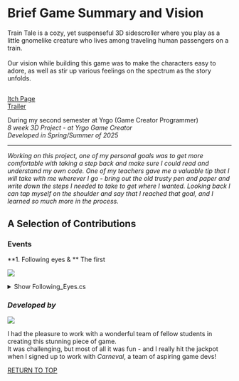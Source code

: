 <a name="TOP"></a>
# Brief Game Summary and Vision
Train Tale is a cozy, yet suspenseful 3D sidescroller where you play as a little gnomelike creature who lives among traveling human passengers on a train.\
 \
Our vision while building this game was to make the characters easy to adore, as well as stir up various feelings on the spectrum as the story unfolds.

## 
[Itch Page](https://yrgo-game-creator.itch.io/train-tale)\
[Trailer](https://www.youtube.com/watch?v=okvqh6uOwDE)

During my second semester at Yrgo (Game Creator Programmer) 
 \
*8 week 3D Project - at Yrgo Game Creator*\
*Developed in Spring/Summer of 2025*
_____________________________________________________________________________________
*Working on this project, one of my personal goals was to get more comfortable with taking a step back and make sure I could read and understand my own code. One of my teachers gave me a valuable tip that I will take with me wherever I go - bring out the old trusty pen and paper and write down the steps I needed to take to get where I wanted. Looking back I can tap myself on the shoulder and say that I reached that goal, and I learned so much more in the process.*

## A Selection of Contributions
### Events

**1. Following eyes & **
The first 

![](https://github.com/ewigur/Portfolio/blob/main/Train%20Tale/GIFs/Following_Eyes_01.gif)

<details>
<summary>Show Following_Eyes.cs</summary>
<br>

```ruby
{

    public GameObject[] eyeBalls;

    [SerializeField]
    private GameObject player;

    [SerializeField] private float maxDistance = 5f;
    [SerializeField] private float minDistance = -5f;
    private float rotationTime = 1f;
    private Vector3 playerPos;
    private Quaternion startRotation;

    private void Start()
    {
        startRotation = transform.rotation;
    }

    void Update()
    {
        if (!FindAnyObjectByType<CheckForObstacle>().IsPlayerHiding())
        {
            CalculateRotation();
        }
    }

    private void CalculateRotation()
    {
        foreach (GameObject eyeball in eyeBalls)
        {
            playerPos = player.transform.position;
            Vector3 distance = transform.position - playerPos;
            Quaternion resetRotation = Quaternion.Euler(0, 0, 0);
            Quaternion lookRotation = Quaternion.LookRotation((playerPos - eyeball.transform.position).normalized);

            if (distance.x < maxDistance && distance.x! > minDistance ||
                distance.x > minDistance && distance.x! < maxDistance)
            {
                eyeball.transform.rotation = Quaternion.Slerp(eyeball.transform.rotation,
                lookRotation, rotationTime * Time.deltaTime);
            }

            else
            {
                eyeball.transform.rotation = Quaternion.Slerp(eyeball.transform.rotation,
                resetRotation, rotationTime * 0.5f * Time.deltaTime);
            }
        }
    }

    public void GetStartRotation()
    {
        eyeBalls[0].transform.rotation = Quaternion.Slerp(transform.rotation,
                startRotation, rotationTime * Time.deltaTime);
    }
}
```
</details>


### *Developed by*
![](https://github.com/ewigur/Portfolio/blob/main/Train%20Tale/GIFs/Carneval.gif)

I had the pleasure to work with a wonderful team of fellow students in creating this stunning piece of game.\
It was challenging, but most of all it was fun - and I really hit the jackpot when I signed up to work with *Carneval*, a team of aspiring game devs!

[RETURN TO TOP](#TOP)
             <a name="TOP"></a>  
